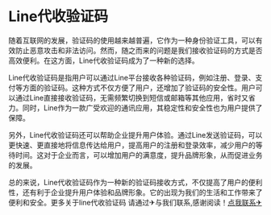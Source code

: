 # Line代收验证码

随着互联网的发展，验证码的使用越来越普遍，它作为一种身份验证工具，可以有效防止恶意攻击和非法访问。然而，随之而来的问题是我们接收验证码的方式是否高效便利。在这方面，Line代收验证码成为了一种新的选择。

Line代收验证码是指用户可以通过Line平台接收各种验证码，例如注册、登录、支付等方面的验证码。这种方式不仅方便了用户，还增加了验证码的安全性。用户可以通过Line直接接收验证码，无需频繁切换到短信或邮箱等其他应用，省时又省力。同时，Line作为一款广受欢迎的通讯应用，其稳定性和安全性也为用户提供了保障。

另外，Line代收验证码还可以帮助企业提升用户体验。通过Line发送验证码，可以更快速、更直接地将信息传达给用户，提高用户的注册和登录效率，减少用户的等待时间。这对于企业而言，可以增加用户的满意度，提升品牌形象，从而促进业务的发展。

总的来说，Line代收验证码作为一种新的验证码接收方式，不仅提高了用户的便利性，还有利于企业提升用户体验和品牌形象。它的出现为我们的生活和工作带来了便利和安全。更多关于line代收验证码 请通过✈与我们联系,感谢阅读！[点我联系✈](https://doc.G208.com)